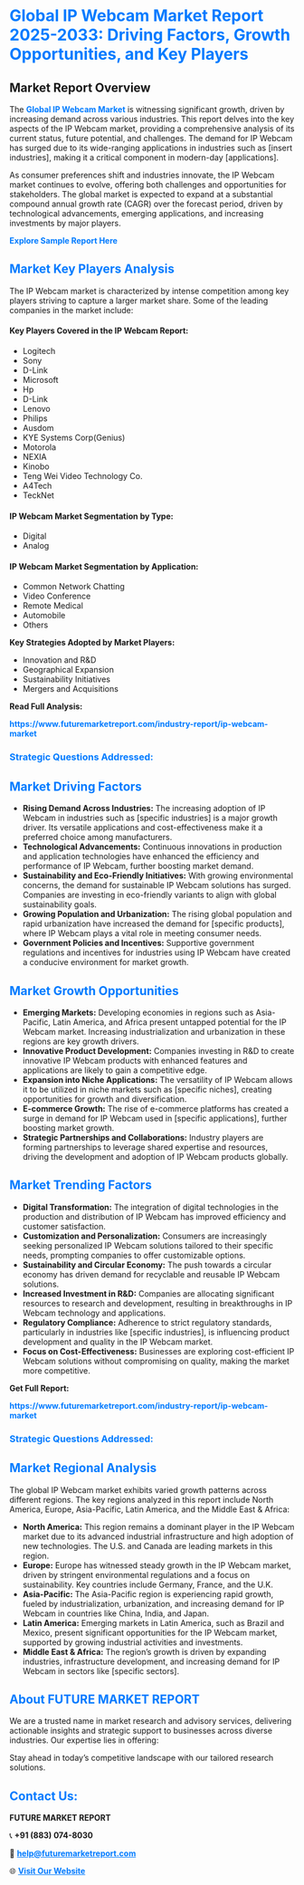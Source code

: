 <h1 style="color: #007BFF;">Global IP Webcam Market Report 2025-2033: Driving Factors, Growth Opportunities, and Key Players</h1>

<section id="overview">
<h2>Market Report Overview</h2>
<p>The <a href="https://www.futuremarketreport.com/industry-report/ip-webcam-market" style="color: #007BFF; text-decoration: none;"><strong>Global IP Webcam Market</strong></a> is witnessing significant growth, driven by increasing demand across various industries. This report delves into the key aspects of the IP Webcam market, providing a comprehensive analysis of its current status, future potential, and challenges. The demand for IP Webcam has surged due to its wide-ranging applications in industries such as [insert industries], making it a critical component in modern-day [applications].</p>
<p>As consumer preferences shift and industries innovate, the IP Webcam market continues to evolve, offering both challenges and opportunities for stakeholders. The global market is expected to expand at a substantial compound annual growth rate (CAGR) over the forecast period, driven by technological advancements, emerging applications, and increasing investments by major players.</p>
</section>

<section id="overview">
<p><a href="https://www.futuremarketreport.com/request-sample/reportId=59634" style="color: #007BFF; text-decoration: none;"><strong>Explore Sample Report Here</strong></a></p>
</section>

<section id="key-players">
<h2 style="color: #007BFF;">Market Key Players Analysis</h2>
<p>The IP Webcam market is characterized by intense competition among key players striving to capture a larger market share. Some of the leading companies in the market include:</p>
<h4>Key Players Covered in the IP Webcam Report:</h4>
<ul><li>Logitech</li><li>Sony</li><li>D-Link</li><li>Microsoft</li><li>Hp</li><li>D-Link</li><li>Lenovo</li><li>Philips</li><li>Ausdom</li><li>KYE Systems Corp(Genius)</li><li>Motorola</li><li>NEXIA</li><li>Kinobo</li><li>Teng Wei Video Technology Co.</li><li>A4Tech</li><li>TeckNet</li></ul>
<h4>IP Webcam Market Segmentation by Type:</h4>
<ul><li>Digital</li><li>Analog</li></ul>

<h4>IP Webcam Market Segmentation by Application:</h4>
<ul><li>Common Network Chatting</li><li>Video Conference</li><li>Remote Medical</li><li>Automobile</li><li>Others</li></ul>
<p><strong>Key Strategies Adopted by Market Players:</strong></p>
<ul>
<li>Innovation and R&D</li>
<li>Geographical Expansion</li>
<li>Sustainability Initiatives</li>
<li>Mergers and Acquisitions</li>
</ul>
</section>

<section>
<p><strong>Read Full Analysis: </strong></p><a href="https://www.futuremarketreport.com/industry-report/ip-webcam-market" style="color: #007BFF; text-decoration: none;"><strong>https://www.futuremarketreport.com/industry-report/ip-webcam-market</strong></a>
<h3 style="color: #007BFF;">Strategic Questions Addressed:</h3>
</section>

<section id="driving-factors">
<h2 style="color: #007BFF;">Market Driving Factors</h2>
<ul>
<li><strong>Rising Demand Across Industries:</strong> The increasing adoption of IP Webcam in industries such as [specific industries] is a major growth driver. Its versatile applications and cost-effectiveness make it a preferred choice among manufacturers.</li>
<li><strong>Technological Advancements:</strong> Continuous innovations in production and application technologies have enhanced the efficiency and performance of IP Webcam, further boosting market demand.</li>
<li><strong>Sustainability and Eco-Friendly Initiatives:</strong> With growing environmental concerns, the demand for sustainable IP Webcam solutions has surged. Companies are investing in eco-friendly variants to align with global sustainability goals.</li>
<li><strong>Growing Population and Urbanization:</strong> The rising global population and rapid urbanization have increased the demand for [specific products], where IP Webcam plays a vital role in meeting consumer needs.</li>
<li><strong>Government Policies and Incentives:</strong> Supportive government regulations and incentives for industries using IP Webcam have created a conducive environment for market growth.</li>
</ul>
</section>

<section id="growth-opportunities">
<h2 style="color: #007BFF;">Market Growth Opportunities</h2>
<ul>
<li><strong>Emerging Markets:</strong> Developing economies in regions such as Asia-Pacific, Latin America, and Africa present untapped potential for the IP Webcam market. Increasing industrialization and urbanization in these regions are key growth drivers.</li>
<li><strong>Innovative Product Development:</strong> Companies investing in R&D to create innovative IP Webcam products with enhanced features and applications are likely to gain a competitive edge.</li>
<li><strong>Expansion into Niche Applications:</strong> The versatility of IP Webcam allows it to be utilized in niche markets such as [specific niches], creating opportunities for growth and diversification.</li>
<li><strong>E-commerce Growth:</strong> The rise of e-commerce platforms has created a surge in demand for IP Webcam used in [specific applications], further boosting market growth.</li>
<li><strong>Strategic Partnerships and Collaborations:</strong> Industry players are forming partnerships to leverage shared expertise and resources, driving the development and adoption of IP Webcam products globally.</li>
</ul>
</section>

<section id="trending-factors">
<h2 style="color: #007BFF;">Market Trending Factors</h2>
<ul>
<li><strong>Digital Transformation:</strong> The integration of digital technologies in the production and distribution of IP Webcam has improved efficiency and customer satisfaction.</li>
<li><strong>Customization and Personalization:</strong> Consumers are increasingly seeking personalized IP Webcam solutions tailored to their specific needs, prompting companies to offer customizable options.</li>
<li><strong>Sustainability and Circular Economy:</strong> The push towards a circular economy has driven demand for recyclable and reusable IP Webcam solutions.</li>
<li><strong>Increased Investment in R&D:</strong> Companies are allocating significant resources to research and development, resulting in breakthroughs in IP Webcam technology and applications.</li>
<li><strong>Regulatory Compliance:</strong> Adherence to strict regulatory standards, particularly in industries like [specific industries], is influencing product development and quality in the IP Webcam market.</li>
<li><strong>Focus on Cost-Effectiveness:</strong> Businesses are exploring cost-efficient IP Webcam solutions without compromising on quality, making the market more competitive.</li>
</ul>
</section>

<section>
<p><strong>Get Full Report: </strong></p><a href="https://www.futuremarketreport.com/industry-report/ip-webcam-market" style="color: #007BFF; text-decoration: none;"><strong>https://www.futuremarketreport.com/industry-report/ip-webcam-market</strong></a>
<h3 style="color: #007BFF;">Strategic Questions Addressed:</h3>
</section>


<section id="regional-analysis">
<h2 style="color: #007BFF;">Market Regional Analysis</h2>
<p>The global IP Webcam market exhibits varied growth patterns across different regions. The key regions analyzed in this report include North America, Europe, Asia-Pacific, Latin America, and the Middle East & Africa:</p>
<ul>
<li><strong>North America:</strong> This region remains a dominant player in the IP Webcam market due to its advanced industrial infrastructure and high adoption of new technologies. The U.S. and Canada are leading markets in this region.</li>
<li><strong>Europe:</strong> Europe has witnessed steady growth in the IP Webcam market, driven by stringent environmental regulations and a focus on sustainability. Key countries include Germany, France, and the U.K.</li>
<li><strong>Asia-Pacific:</strong> The Asia-Pacific region is experiencing rapid growth, fueled by industrialization, urbanization, and increasing demand for IP Webcam in countries like China, India, and Japan.</li>
<li><strong>Latin America:</strong> Emerging markets in Latin America, such as Brazil and Mexico, present significant opportunities for the IP Webcam market, supported by growing industrial activities and investments.</li>
<li><strong>Middle East & Africa:</strong> The region’s growth is driven by expanding industries, infrastructure development, and increasing demand for IP Webcam in sectors like [specific sectors].</li>
</ul>
</section>

<footer>
<h2 style="color: #007BFF;">About FUTURE MARKET REPORT</h2>
<p>We are a trusted name in market research and advisory services, delivering actionable insights and strategic support to businesses across diverse industries. Our expertise lies in offering:</p>

<p>Stay ahead in today’s competitive landscape with our tailored research solutions.</p>

<h2 style="color: #007BFF;">Contact Us:</h2>
<p><strong>FUTURE MARKET REPORT</strong></p>
<p>📞 <strong>+91 (883) 074-8030</strong></p>
<p>📧 <strong><a href="mailto:help@futuremarketreport.com" style="color: #007BFF;">help@futuremarketreport.com</a></strong></p>
<p>🌐 <strong><a href="https://www.futuremarketreport.com/" style="color: #007BFF;">Visit Our Website</a></strong></p>
</footer>